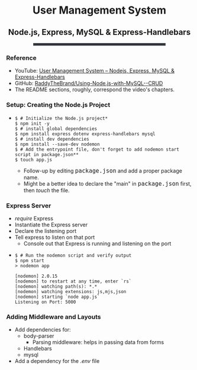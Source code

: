 <div style="text-align:center">
<h1>User Management System</h1>
<h2>Node.js, Express, MySQL & Express-Handlebars</h2>
</div>
<hr style="border: 3px solid #393e46; width:70%; margin:0 auto;">

### Reference
- YouTube: [User Management System – Nodejs, Express, MySQL & Express-Handlebars](https://www.youtube.com/watch?v=1aXZQcG2Y6I&t=29s)
- GitHub: [RaddyTheBrand/Using-Node.js-with-MySQL--CRUD](https://github.com/RaddyTheBrand/Using-Node.js-with-MySQL--CRUD)
- The README sections, roughly, correspond the video's chapters.

### Setup: Creating the Node.js Project
- ```shell
  $ # Initialize the Node.js project* 
  $ npm init -y 
  $ # install global dependencies
  $ npm install express dotenv express-handlebars mysql
  $ # install dev dependencies
  $ npm install --save-dev nodemon
  $ # Add the entrypoint file, don't forget to add nodemon start script in package.json**
  $ touch app.js
  ```
  - Follow-up by editing <span style="font: 1.3rem Inconsolata, monospace; font-size:1.10em;">package.json</span> and add a proper package name.
  - Might be a better idea to declare the "main" in <span style="font: 1.3rem Inconsolata, monospace; font-size:1.10em;">package.json</span> first, then _touch_ the file. 

### Express Server
- _require_ Express
- Instantiate the Express server
- Declare the listening port
- Tell express to listen on that port
    - Console out that Express is running and listening on the port
- ```shell
  $ # Run the nodemon script and verify output
  $ npm start
  > nodemon app

  [nodemon] 2.0.15
  [nodemon] to restart at any time, enter `rs`
  [nodemon] watching path(s): *.*
  [nodemon] watching extensions: js,mjs,json
  [nodemon] starting `node app.js`
  Listening on Port: 5000
  ```

### Adding Middleware and Layouts
- Add dependencies for: 
    - body-parser
        - Parsing middleware: helps in passing data from forms
    - Handlebars    
    - mysql
- Add a dependency for the _.env_ file
